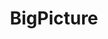 ---
blog: https://blog.bigpicture.io/
facebook: https://facebook.com/BigPictureIO
git: https://github.com/bigpictureio
linkedin: https://linkedin.com/company/bigpictureio
logohandle: bigpictureio
sort: bigpicture
title: BigPicture
twitter: https://x.com/BigPictureIO
website: https://bigpicture.io/
---